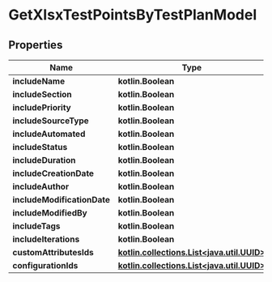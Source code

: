 
# GetXlsxTestPointsByTestPlanModel

## Properties
| Name | Type | Description | Notes |
| ------------ | ------------- | ------------- | ------------- |
| **includeName** | **kotlin.Boolean** |  |  |
| **includeSection** | **kotlin.Boolean** |  |  |
| **includePriority** | **kotlin.Boolean** |  |  |
| **includeSourceType** | **kotlin.Boolean** |  |  |
| **includeAutomated** | **kotlin.Boolean** |  |  |
| **includeStatus** | **kotlin.Boolean** |  |  |
| **includeDuration** | **kotlin.Boolean** |  |  |
| **includeCreationDate** | **kotlin.Boolean** |  |  |
| **includeAuthor** | **kotlin.Boolean** |  |  |
| **includeModificationDate** | **kotlin.Boolean** |  |  |
| **includeModifiedBy** | **kotlin.Boolean** |  |  |
| **includeTags** | **kotlin.Boolean** |  |  |
| **includeIterations** | **kotlin.Boolean** |  |  |
| **customAttributesIds** | [**kotlin.collections.List&lt;java.util.UUID&gt;**](java.util.UUID.md) |  |  [optional] |
| **configurationIds** | [**kotlin.collections.List&lt;java.util.UUID&gt;**](java.util.UUID.md) |  |  [optional] |



